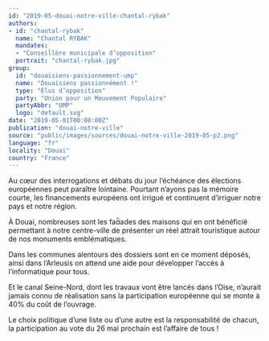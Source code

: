 ```yaml
---
id: "2019-05-douai-notre-ville-chantal-rybak"
authors:
- id: "chantal-rybak"
  name: "Chantal RYBAK"
  mandates: 
  - "Conseillère municipale d’opposition"
  portrait: "chantal-rybak.jpg"
group:
  id: "douaisiens-passionnement-ump"
  name: "Douaisiens passionnément !"
  type: "Élus d’opposition"
  party: "Union pour un Mouvement Populaire"
  partyAbbr: "UMP"
  logo: "default.svg"
date: "2019-05-01T00:00:00Z"
publication: "douai-notre-ville"
source: "public/images/sources/douai-notre-ville-2019-05-p2.png"
language: "fr"
locality: "Douai"
country: "France"
---
```


Au cœur des interrogations et débats du jour l’échéance des élections européennes peut paraître  lointaine. Pourtant n’ayons pas la mémoire courte, les financements européens ont irrigué et continuent d’irriguer notre pays et notre région.

À Douai, nombreuses sont les faades des maisons qui en ont bénéficié permettant à notre centre-ville de présenter un réel attrait touristique autour de nos monuments emblématiques.

Dans les communes alentours des dossiers sont en ce moment déposés, ainsi dans l’Arleusis on attend une aide pour développer l’accès à l’informatique pour tous.

Et le canal Seine-Nord, dont les travaux vont être lancés dans l’Oise, n’aurait jamais connu de réalisation sans la participation européenne qui se monte à 40% du coût de l’ouvrage.

Le choix politique d’une liste ou d’une autre est la responsabilité de chacun, la participation au vote du 26 mai prochain est l’affaire de tous !
